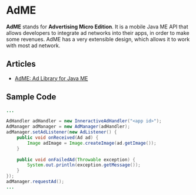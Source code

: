 # AdME

**AdME** stands for **Advertising Micro Edition**. It is a mobile Java ME API that allows developers to integrate ad networks into their apps, in order to make some revenues. AdME has a very extensible design, which allows it to work with most ad network.

## Articles

* [AdME: Ad Library for Java ME](http://j2megroup.blogspot.com.br/2010/12/adme-ad-library-for-java-me.html)

## Sample Code

```java
...

AdHandler adHandler = new InneractiveAdHandler("<app id>");
AdManager adManager = new AdManager(adHandler);
adManager.setAdListener(new AdListener() {
	public void onReceived(Ad ad) {
    	Image adImage = Image.createImage(ad.getImage());
    }
    
    public void onFailedAd(Throwable exception) {
    	System.out.println(exception.getMessage());
    }
});
adManager.requestAd();
...
```
